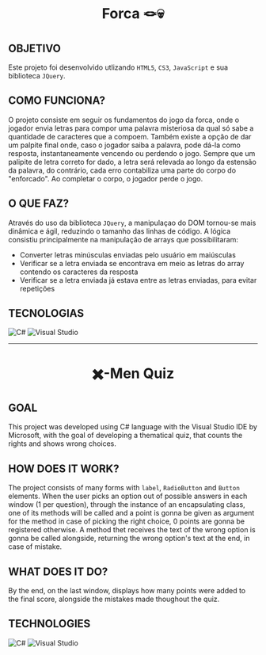 <h1 align="center">Forca 🪢💀</h1>

## OBJETIVO
  Este projeto foi desenvolvido utlizando ```HTML5```, ```CS3```, ```JavaScript``` e sua biblioteca ```JQuery```.
  
## COMO FUNCIONA?
  O projeto consiste em seguir os fundamentos do jogo da forca, onde o jogador envia letras para compor uma palavra misteriosa da qual só sabe a quantidade de caracteres que a compoem. Também existe a opção de dar um palpite final onde, caso o jogador saiba a palavra, pode dá-la como resposta, instantaneamente vencendo ou perdendo o jogo. Sempre que um palipite de letra correto for dado, a letra será relevada ao longo da estensão da palavra, do contrário, cada erro contabiliza uma parte do corpo do "enforcado". Ao completar o corpo, o jogador perde o jogo.
  
## O QUE FAZ?

  Através do uso da biblioteca ```JQuery```, a manipulaçao do DOM tornou-se mais dinâmica e ágil, reduzindo o tamanho das linhas de código. A lógica consistiu principalmente na manipulação de arrays que possibilitaram:

<ul>
  <li>Converter letras minúsculas enviadas pelo usuário em maiúsculas</li>
  <li>Verificar se a letra enviada se encontrava em meio as letras do array contendo os caracteres da resposta</li>
  <li>Verificar se a letra enviada já estava entre as letras enviadas, para evitar repetições</li>
</ul>

## TECNOLOGIAS

  ![C#](https://img.shields.io/badge/c%23-%23239120.svg?style=for-the-badge&logo=csharp&logoColor=white)
  ![Visual Studio](https://img.shields.io/badge/Visual%20Studio-5C2D91.svg?style=for-the-badge&logo=visual-studio&logoColor=white)

----------------------------------------------------------------------------------------------------------------------------------

<h1 align="center">✖️-Men Quiz</h1>

## GOAL
  This project was developed using C# language with the Visual Studio IDE by Microsoft, with the goal of developing a thematical quiz, that counts the rights and shows wrong choices.
  
## HOW DOES IT WORK?

  The project consists of many forms with ```label```, ```RadioButton``` and ```Button``` elements. When the user picks an option out of possible answers in each window (1 per question), through the instance of an encapsulating class, one of its methods will be called and a point is gonna be given as argument for the method in case of picking the right choice, 0 points are gonna be registered otherwise.
  A method thet receives the text of the wrong option is gonna be called alongside, returning the wrong option's text at the end, in case of mistake.
  
## WHAT DOES IT DO?

  By the end, on the last window, displays how many points were added to the final score, alongside the mistakes made thoughout the quiz.  

## TECHNOLOGIES

  ![C#](https://img.shields.io/badge/c%23-%23239120.svg?style=for-the-badge&logo=csharp&logoColor=white)
  ![Visual Studio](https://img.shields.io/badge/Visual%20Studio-5C2D91.svg?style=for-the-badge&logo=visual-studio&logoColor=white)




